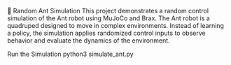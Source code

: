 🐜 Random Ant Simulation
This project demonstrates a random control simulation of the Ant robot using MuJoCo and Brax. The Ant robot is a quadruped designed to move in complex environments. Instead of learning a policy, the simulation applies randomized control inputs to observe behavior and evaluate the dynamics of the environment.

 
 
Run the Simulation
python3 simulate_ant.py
